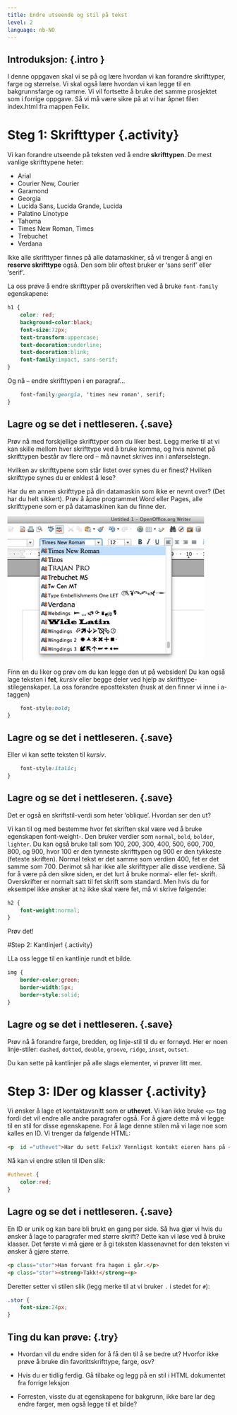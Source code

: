 ```yaml
---
title: Endre utseende og stil på tekst
level: 2
language: nb-NO
---
```


## __Introduksjon:__ {.intro }
I denne oppgaven skal vi se på og lære hvordan vi kan forandre skrifttyper, farge og størrelse. Vi skal også lære hvordan vi kan legge til en bakgrunnsfarge og ramme. Vi vil fortsette å bruke det samme prosjektet som i forrige oppgave. Så vi må være sikre på at vi har åpnet filen index.html fra mappen Felix.

# Steg 1: Skrifttyper  {.activity}

Vi kan forandre utseende på teksten ved å endre __skrifttypen__. De mest vanlige skrifttypene heter:

* Arial
* Courier New, Courier
* Garamond
* Georgia
* Lucida Sans, Lucida Grande, Lucida
* Palatino Linotype
* Tahoma
* Times New Roman, Times
* Trebuchet
* Verdana

Ikke alle skrifttyper finnes på alle datamaskiner, så vi trenger å angi en __reserve skrifttype__ også. Den som blir oftest bruker er ‘sans serif’ eller ‘serif’.

La oss prøve å endre skrifttyper på overskriften ved å bruke `font-family` egenskapene:

```css
h1 {
	color: red;
	background-color:black;
	font-size:72px;
	text-transform:uppercase;
	text-decoration:underline;
	text-decoration:blink;
	font-family:impact, sans-serif;
}
```
Og nå – endre skrifttypen i en paragraf...

```css
	font-family:georgia, 'times new roman', serif;
}
```

## __Lagre__ og __se__ det i nettleseren. {.save}

Prøv nå med forskjellige skrifttyper som du liker best. Legg merke til at vi kan skille mellom hver skrifttype ved å bruke komma, og hvis navnet på skrifttypen består av flere ord – må navnet skrives inn i anførselstegn.

Hvilken av skrifttypene som står listet over synes du er finest? Hvilken skrifttype synes du er enklest å lese?

Har du en annen skrifttype på din datamaskin som ikke er nevnt over? (Det har du helt sikkert). Prøv å åpne programmet Word eller Pages, alle skrifttypene som er på datamaskinen kan du finne der.

![screenshot](fonts.png)

Finn en du liker og prøv om du kan legge den ut på websiden!
Du kan også lage teksten i __fet__, *kursiv* eller begge deler ved hjelp av skrifttype-stilegenskaper. La oss forandre epostteksten (husk at den finner vi inne i a-taggen)


```css
	font-style:bold;
}
```

## __Lagre__ og __se__ det i nettleseren. {.save}

Eller vi kan sette teksten til *kursiv*.

```css
	font-style:italic;
}
```
## __Lagre__ og __se__ det i nettleseren. {.save}

Det er også en skriftstil-verdi som heter ‘oblique’. Hvordan ser den ut?

Vi kan til og med bestemme hvor fet skriften skal være ved å bruke egenskapen font-weight-. Den bruker verdier som `normal`, `bold`, `bolder`, `lighter`. Du kan også bruke tall som 100, 200, 300, 400, 500, 600, 700, 800, og 900, hvor 100 er den tynneste skrifttypen og 900 er den tykkeste (feteste skriften). Normal tekst er det samme som verdien 400, fet er det samme som 700. Derimot så har ikke alle skrifttyper alle disse verdiene. Så for å være på den sikre siden, er det lurt å bruke normal- eller fet- skrift. Overskrifter er normalt satt til fet skrift som standard. Men hvis du for eksempel ikke ønsker at `h2` ikke skal være fet, må vi skrive følgende:

```css
h2 {
	font-weight:normal;
}
```

Prøv det!

#Step 2: Kantlinjer! {.activity}

LLa oss legge til en kantlinje rundt et bilde.

```css
img {
	border-color:green;
	border-width:5px;
	border-style:solid;
}
```
## __Lagre__ og __se__ det i nettleseren. {.save}

Prøv nå å forandre farge, bredden, og linje-stil til du er fornøyd. Her er noen linje-stiler: `dashed`, `dotted`, `double`, `groove`, `ridge`, `inset`, `outset`.

Du kan sette på kantlinjer på alle slags elementer, vi prøver litt mer.

# Step 3: IDer og klasser {.activity}

Vi ønsker å lage et kontaktavsnitt som er __uthevet__. Vi kan ikke bruke `<p>` tag fordi det vil endre alle andre paragrafer også. For å gjøre dette må vi legge til en stil for disse egenskapene. For å lage denne stilen må vi lage noe som kalles en ID. Vi trenger da følgende HTML:

```html
<p  id ="uthevet">Har du sett Felix? Vennligst kontakt eieren hans på <a href="mailto:eierentilfelix@email.com">eierentilfelix@email.com</a></p>
```
Nå kan vi endre stilen til IDen slik:

```css
#uthevet {
	color:red;
}
```
## __Lagre__ og __se__ det i nettleseren. {.save}
En ID er unik og kan bare bli brukt en gang per side. Så hva gjør vi hvis du ønsker å lage to paragrafer med større skrift? Dette kan vi løse ved å bruke klasser. Det første vi må gjøre er å gi teksten klassenavnet for den teksten vi ønsker å gjøre større.

```html
<p class="stor">Han forvant fra hagen i går.</p>
<p class="stor"><strong>Takk!</strong><p>
```

Deretter setter vi stilen slik (legg merke til at vi bruker `.` i stedet for `#`):

```css
.stor {
	font-size:24px;
}
```

## Ting du kan prøve: {.try}

+ Hvordan vil du endre siden for å få den til å se bedre ut? Hvorfor ikke prøve å bruke din favorittskrifttype, farge, osv?

+ Hvis du er tidlig ferdig. Gå tilbake og legg på en stil i HTML dokumentet fra forrige leksjon

+ Forresten, visste du at egenskapene for bakgrunn, ikke bare lar deg endre farger, men også legge til et bilde?

